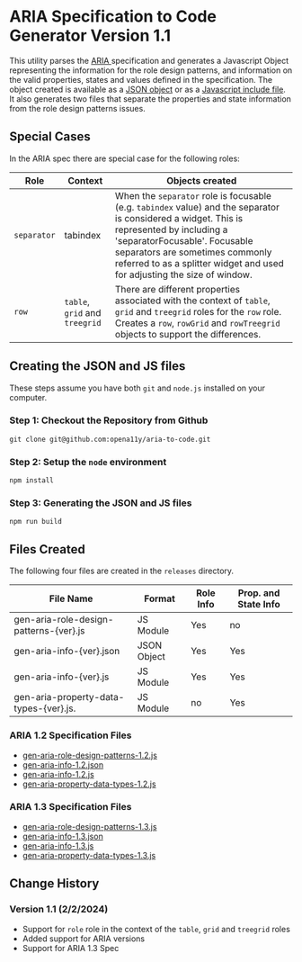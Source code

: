 # ARIA Specification to Code Generator Version 1.1

This utility parses the [ARIA ](https://www.w3.org/TR/wai-aria/) specification and generates a Javascript Object representing the information for the role design patterns, and information on the valid properties, states and values defined in the specification.  The object created is available as a [JSON object](releases/ariaInHtmlInfo.json) or as a [Javascript include file](releases/ariaInHtmlInfo.js).  It also generates two files that separate the properties and state information from the role design patterns issues.

## Special Cases

In the ARIA spec there are special case for the following roles:

| Role | Context | Objects created |
| --------- | ------------------------ | ----------------------------- |
| `separator` | tabindex |  When the `separator` role is focusable (e.g. `tabindex` value) and the separator is considered a widget.  This is represented by including a 'separatorFocusable'.  Focusable separators are sometimes commonly referred to as a splitter widget and used for adjusting the size of window. |
| `row` | `table`, `grid` and `treegrid` | There are different properties associated with the context of `table`, `grid` and `treegrid` roles for the `row` role.  Creates a `row`, `rowGrid` and `rowTreegrid` objects to support the differences. |


## Creating the JSON and JS files

These steps assume you have both `git` and `node.js` installed on your computer.

### Step 1: Checkout the Repository from Github

```git clone git@github.com:opena11y/aria-to-code.git```

### Step 2: Setup the `node` environment

```npm install```

### Step 3: Generating the JSON and JS files

```npm run build```

## Files Created

The following four files are created in the `releases` directory.

| File Name | Format | Role Info | Prop. and State Info |
| --------- | ------ | ------------------------ | ----------------------------- |
| gen-aria-role-design-patterns-{ver}.js | JS Module   | Yes | no  |
| gen-aria-info-{ver}.json               | JSON Object | Yes | Yes |
| gen-aria-info-{ver}.js                 | JS Module   | Yes | Yes |
| gen-aria-property-data-types-{ver}.js. | JS Module   | no  | Yes |

### ARIA 1.2 Specification Files

* [gen-aria-role-design-patterns-1.2.js](releases/gen-aria-role-design-patterns-1.2.js)
* [gen-aria-info-1.2.json](releases/gen-aria-info-1.2.json)
* [gen-aria-info-1.2.js](releases/gen-aria-info-1.2.js)
* [gen-aria-property-data-types-1.2.js](releases/gen-aria-property-data-types-1.2.js)

### ARIA 1.3 Specification Files

* [gen-aria-role-design-patterns-1.3.js](releases/gen-aria-role-design-patterns-1.3.js)
* [gen-aria-info-1.3.json](releases/gen-aria-info-1.3.json)
* [gen-aria-info-1.3.js](releases/gen-aria-info-1.3.js)
* [gen-aria-property-data-types-1.3.js](releases/gen-aria-property-data-types-1.3.js)


## Change History

### Version 1.1 (2/2/2024)
* Support for `role` role in the context of the `table`, `grid` and `treegrid` roles
* Added support for ARIA versions
* Support for ARIA 1.3 Spec




